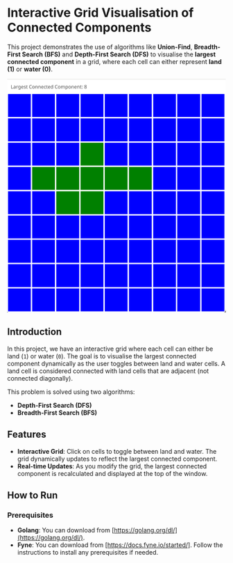 # Interactive Grid Visualisation of Connected Components

This project demonstrates the use of algorithms like **Union-Find**, **Breadth-First Search (BFS)** and **Depth-First Search (DFS)** to visualise the **largest connected component** in a grid, where each cell can either represent **land (1)** or **water (0)**.

![Grid Example](./images/examplegrid.png)

## Introduction

In this project, we have an interactive grid where each cell can either be land (`1`) or water (`0`). The goal is to visualise the largest connected component dynamically as the user toggles between land and water cells. A land cell is considered connected with land cells that are adjacent (not connected diagonally).

This problem is solved using two algorithms:

- **Depth-First Search (DFS)**
- **Breadth-First Search (BFS)**

## Features

- **Interactive Grid**: Click on cells to toggle between land and water. The grid dynamically updates to reflect the largest connected component.
- **Real-time Updates**: As you modify the grid, the largest connected component is recalculated and displayed at the top of the window.

## How to Run

### Prerequisites

- **Golang**: You can download from [https://golang.org/dl/](https://golang.org/dl/).
- **Fyne**: You can download from [https://docs.fyne.io/started/]. Follow the instructions to install any prerequisites if needed.
